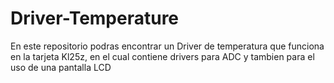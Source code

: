 # Driver-Temperature
En este repositorio podras encontrar un Driver de temperatura que funciona en la tarjeta Kl25z, en el cual contiene drivers para ADC y tambien para el uso de una pantalla LCD
